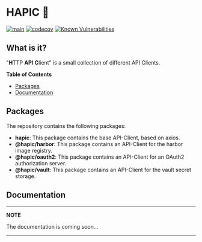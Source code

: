 # HAPIC 🥋

[![main](https://github.com/Tada5hi/hapic/actions/workflows/main.yml/badge.svg)](https://github.com/Tada5hi/hapic/actions/workflows/main.yml)
[![codecov](https://codecov.io/gh/Tada5hi/hapic/branch/main/graph/badge.svg?token=ZUJ8F5TTSX)](https://codecov.io/gh/Tada5hi/hapic)
[![Known Vulnerabilities](https://snyk.io/test/github/Tada5hi/hapic/badge.svg)](https://snyk.io/test/github/Tada5hi/hapic)

## What is it?
"**H**TTP **API** **C**lient" is a small collection of different API Clients.


**Table of Contents**

- [Packages](#packages)
- [Documentation](#documentaion)

## Packages
The repository contains the following packages:

- **hapic**: This package contains the base API-Client, based on axios.
- **@hapic/harbor**: This package contains an API-Client for the harbor image registry.
- **@hapic/oauth2**: This package contains an API-Client for an OAuth2 authorization server.
- **@hapic/vault**: This package contains an API-Client for the vault secret storage.

## Documentation

---
**NOTE**

The documentation is coming soon...

---
